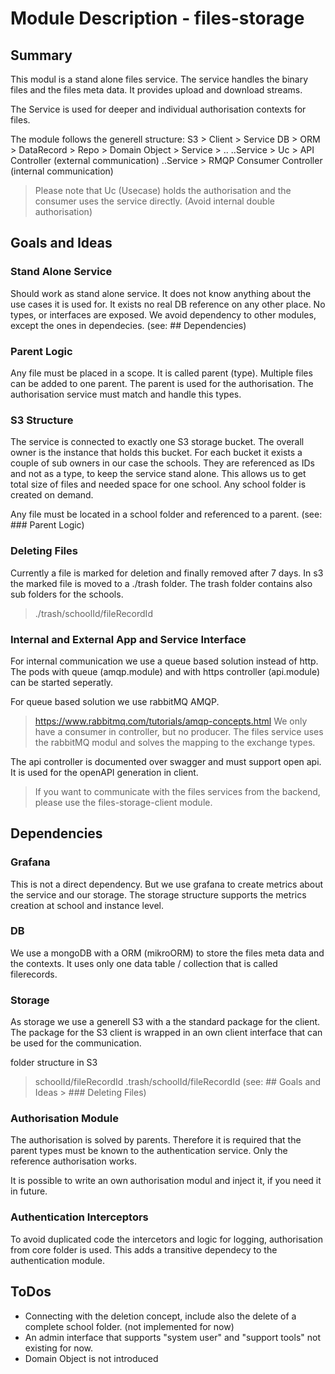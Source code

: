 # Module Description - files-storage

## Summary

This modul is a stand alone files service.
The service handles the binary files and the files meta data.
It provides upload and download streams.

The Service is used for deeper and individual authorisation contexts for files.

The module follows the generell structure:
S3 > Client > Service
DB > ORM > DataRecord > Repo > Domain Object > Service > ..
..Service > Uc > API Controller (external communication)
..Service > RMQP Consumer Controller (internal communication)

> Please note that Uc (Usecase) holds the authorisation and the consumer uses the service directly.
> (Avoid internal double authorisation)

## Goals and Ideas

### Stand Alone Service

Should work as stand alone service.
It does not know anything about the use cases it is used for.
It exists no real DB reference on any other place. No types, or interfaces are exposed.
We avoid dependency to other modules, except the ones in dependecies. (see: ## Dependencies)

### Parent Logic

Any file must be placed in a scope. It is called parent (type).
Multiple files can be added to one parent.
The parent is used for the authorisation.
The authorisation service must match and handle this types.

### S3 Structure

The service is connected to exactly one S3 storage bucket.
The overall owner is the instance that holds this bucket.
For each bucket it exists a couple of sub owners in our case the schools.
They are referenced as IDs and not as a type, to keep the service stand alone.
This allows us to get total size of files and needed space for one school.
Any school folder is created on demand.

Any file must be located in a school folder and referenced to a parent. (see: ### Parent Logic)

### Deleting Files

Currently a file is marked for deletion and finally removed after 7 days.
In s3 the marked file is moved to a ./trash folder.
The trash folder contains also sub folders for the schools.
> ./trash/schoolId/fileRecordId

### Internal and External App and Service Interface

For internal communication we use a queue based solution instead of http.
The pods with queue (amqp.module) and with https controller (api.module) can be started seperatly.

For queue based solution we use rabbitMQ AMQP.
> <https://www.rabbitmq.com/tutorials/amqp-concepts.html>
We only have a consumer in controller, but no producer.
The files service uses the rabbitMQ modul and solves the mapping to the exchange types.

The api controller is documented over swagger and must support open api.
It is used for the openAPI generation in client.

> If you want to communicate with the files services from the backend, please use the files-storage-client module.

## Dependencies

### Grafana

This is not a direct dependency.
But we use grafana to create metrics about the service and our storage.
The storage structure supports the metrics creation at school and instance level.

### DB

We use a mongoDB with a ORM (mikroORM) to store the files meta data and the contexts.
It uses only one data table / collection that is called filerecords.

### Storage

As storage we use a generell S3 with a the standard package for the client.
The package for the S3 client is wrapped in an own client interface that can be used for the communication.

folder structure in S3
> schoolId/fileRecordId
> .trash/schoolId/fileRecordId (see: ## Goals and Ideas > ### Deleting Files)

### Authorisation Module

The authorisation is solved by parents.
Therefore it is required that the parent types must be known to the authentication service.
Only the reference authorisation works.

It is possible to write an own authorisation modul and inject it, if you need it in future.

### Authentication Interceptors

To avoid duplicated code the intercetors and logic for logging, authorisation from core folder is used.
This adds a transitive dependecy to the authentication module.

## ToDos

- Connecting with the deletion concept, include also the delete of a complete school folder. (not implemented for now)
- An admin interface that supports "system user" and "support tools" not existing for now.
- Domain Object is not introduced
